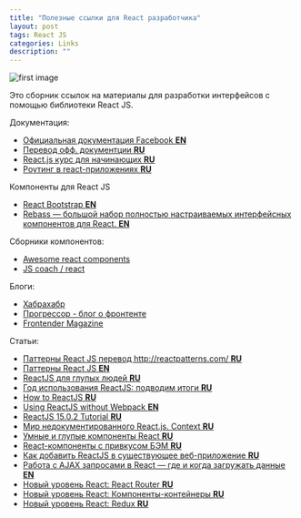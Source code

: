 ```yaml
---
title: "Полезные ссылки для React разработчика"
layout: post
tags: React JS
categories: Links
description: ""
---
```


![first image](http://s61.radikal.ru/i174/1609/93/55d940245e96.png)

Это сборник ссылок на материалы для разработки интерфейсов с помощью библиотеки React JS.

Документация:

- [Официальная документация Facebook **EN**](https://facebook.github.io/react/)
- [Перевод офф. документции **RU**](http://tftf.ru/stati/javascript/reactjs/)
- [React.js курс для начинающих **RU**](https://maxfarseer.gitbooks.io/react-course-ru/content/)
- [Роутинг в react-приложениях **RU**](https://maxfarseer.gitbooks.io/react-router-course-ru/content/)

Компоненты для React JS

- [React Bootstrap **EN**](https://react-bootstrap.github.io/)
- [Rebass — большой набор полностью настраиваемых интерфейсных компонентов для React. **EN**](http://jxnblk.com/rebass/)

Сборники компонентов:

- [Awesome react components](https://github.com/brillout/awesome-react-components)
- [JS coach / react](https://js.coach/react)

Блоги:

- [Хабрахабр](https://habrahabr.ru/hub/reactjs/)
- [Прогрессор - блог о фронтенте](http://prgssr.ru/)
- [Frontender Magazine](http://frontender.info/)

Статьи:

- [Паттерны React JS перевод http://reactpatterns.com/ **RU**](https://habrahabr.ru/post/309422/)
- [Паттерны React JS **EN**](http://reactpatterns.com/)
- [ReactJS для глупых людей **RU**](https://habrahabr.ru/post/249107/)
- [Год использования ReactJS: подводим итоги **RU**](https://habrahabr.ru/company/Voximplant/blog/308118/)
- [How to ReactJS **RU**](https://habrahabr.ru/post/275227/)
- [Using ReactJS without Webpack **EN**](http://javascriptplayground.com/blog/2016/04/react-no-webpack/)
- [ReactJS 15.0.2 Tutorial **RU**](https://habrahabr.ru/post/282874/)
- [Мир недокументированного React.js. Context **RU**](https://habrahabr.ru/post/266407/)
- [Умные и глупые компоненты React **RU**](https://habrahabr.ru/post/266559/)
- [React-компоненты с привкусом БЭМ **RU**](http://frontender.info/simple-react-components-generator-with-bem-flavour/)
- [Как добавить ReactJS в существующее веб-приложение **RU**](http://prgssr.ru/development/kak-dobavit-reactjs-v-sushestvuyushee-veb-prilozhenie.html)
- [Работа с AJAX запросами в React — где и когда загружать данные **EN**](https://daveceddia.com/ajax-requests-in-react/)
- [Новый уровень React: React Router **RU**](http://getinstance.info/articles/react/learning-react-router/)
- [Новый уровень React: Компоненты-контейнеры **RU**](http://getinstance.info/articles/react/learning-react-container-components/)
- [Новый уровень React: Redux **RU**](http://getinstance.info/articles/react/learning-react-redux/)
